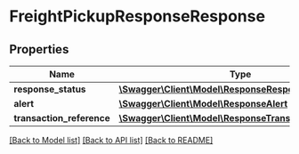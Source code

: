 # FreightPickupResponseResponse

## Properties
Name | Type | Description | Notes
------------ | ------------- | ------------- | -------------
**response_status** | [**\Swagger\Client\Model\ResponseResponseStatus**](ResponseResponseStatus.md) |  | 
**alert** | [**\Swagger\Client\Model\ResponseAlert**](ResponseAlert.md) |  | [optional] 
**transaction_reference** | [**\Swagger\Client\Model\ResponseTransactionReference**](ResponseTransactionReference.md) |  | [optional] 

[[Back to Model list]](../../README.md#documentation-for-models) [[Back to API list]](../../README.md#documentation-for-api-endpoints) [[Back to README]](../../README.md)

